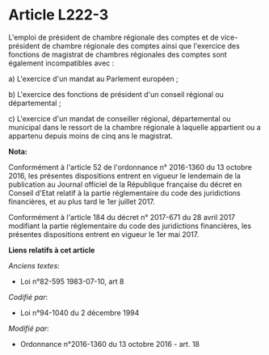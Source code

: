 # Article L222-3

L'emploi de président de chambre régionale des comptes et de vice-président de chambre régionale des comptes ainsi que
l'exercice des fonctions de magistrat de chambres régionales des comptes sont également incompatibles avec :

a) L'exercice d'un mandat au Parlement européen ;

b) L'exercice des fonctions de président d'un conseil régional ou départemental ;

c) L'exercice d'un mandat de conseiller régional, départemental ou municipal dans le ressort de la chambre régionale à
laquelle appartient ou a appartenu depuis moins de cinq ans le magistrat.

**Nota:**

Conformément à l'article 52 de l'ordonnance n° 2016-1360 du 13 octobre 2016, les présentes dispositions entrent en vigueur le
lendemain de la publication au Journal officiel de la République française du décret en Conseil d'Etat relatif à la partie
réglementaire du code des juridictions financières, et au plus tard le 1er juillet 2017.

Conformément à l'article 184 du décret n° 2017-671 du 28 avril 2017 modifiant la partie réglementaire du code des
juridictions financières, les présentes dispositions entrent en vigueur le 1er mai 2017.

**Liens relatifs à cet article**

_Anciens textes_:

  - Loi n°82-595 1983-07-10, art 8

_Codifié par_:

  - Loi n°94-1040 du 2 décembre 1994

_Modifié par_:

  - Ordonnance n°2016-1360 du 13 octobre 2016 - art. 18
